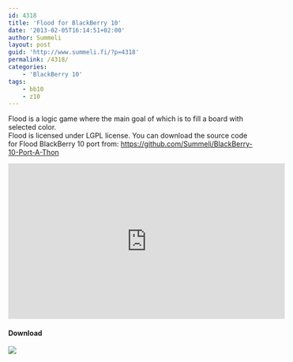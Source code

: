 ```yaml
---
id: 4318
title: 'Flood for BlackBerry 10'
date: '2013-02-05T16:14:51+02:00'
author: Summeli
layout: post
guid: 'http://www.summeli.fi/?p=4318'
permalink: /4318/
categories:
    - 'BlackBerry 10'
tags:
    - bb10
    - z10
---
```


Flood is a logic game where the main goal of which is to fill a board with selected color.  
Flood is licensed under LGPL license. You can download the source code for Flood BlackBerry 10 port from: <https://github.com/Summeli/BlackBerry-10-Port-A-Thon>  
<iframe allowfullscreen="" frameborder="0" height="315" loading="lazy" src="https://www.youtube.com/embed/Iago7yOdyTY" width="560"></iframe>

#### Download

[![](http://www.summeli.com/wp-content/uploads/2013/02/BB-World_Get-It_BLK-Box-300x103.png)](http://appworld.blackberry.com/webstore/content/20079331)